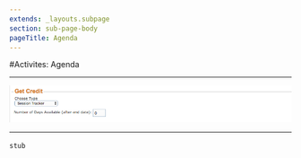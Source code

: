 ```yaml
---
extends: _layouts.subpage
section: sub-page-body
pageTitle: Agenda
---
```


#Activites: Agenda

---

![Image of Agenda](../img/activity/get_credit.png)

---

`stub`